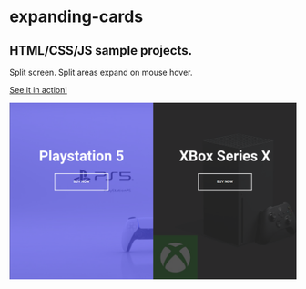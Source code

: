 # expanding-cards

## HTML/CSS/JS sample projects.

Split screen. Split areas expand on mouse hover.

[See it in action!](https://master.d9yap3l0de976.amplifyapp.com/)

![alt text](https://github.com/devjpsmith/split-landing-page/blob/master/screenshot.png?raw=true)
